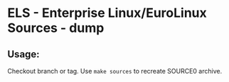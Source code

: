 # ELS - Enterprise Linux/EuroLinux Sources - dump
 
## Usage:
  Checkout branch or tag. Use `make sources` to recreate  SOURCE0 archive.
